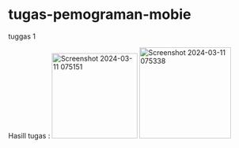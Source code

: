 # tugas-pemograman-mobie
tuggas 1


Hasill tugas :
<img width="173" alt="Screenshot 2024-03-11 075151" src="https://github.com/alvadokossay/tugas-pemograman-mobile/assets/162702113/5a6b1a42-b717-4d7a-88ab-d4f392e7b849">
<img width="185" alt="Screenshot 2024-03-11 075338" src="https://github.com/alvadokossay/tugas-pemograman-mobile/assets/162702113/17f37177-aeb6-4b53-a248-26ec4ddb83b0">

